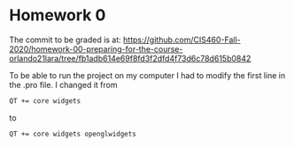 # Homework 0
The commit to be graded is at: https://github.com/CIS460-Fall-2020/homework-00-preparing-for-the-course-orlando21lara/tree/fb1adb614e69f8fd3f2dfd4f73d6c78d615b0842

To be able to run the project on my computer I had to modify the first line in the .pro file. I changed it from
```bash
QT += core widgets
```
to
```bash
QT += core widgets openglwidgets
```
